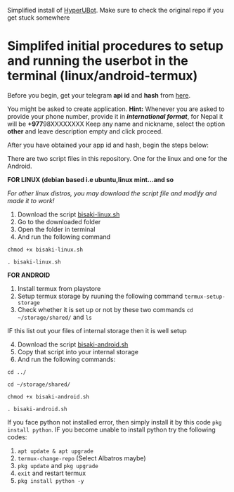 
Simplified install of [HyperUBot](https://github.com/prototype74/HyperUBot/). Make sure to check the original repo if you get stuck somewhere
<h1> Simplifed initial procedures to setup and running the userbot in the terminal (linux/android-termux)</h1>

Before you begin, get your telegram **api id** and **hash** from [here](https://my.telegram.org). 

You might be asked to create application. **Hint:** Whenever you are asked to provide your phone number, provide it in _**international format**_, for Nepal it will be **+977**98XXXXXXXX Keep any name and nickname, select the option **other** and leave description empty and click proceed.

After you have obtained your app id and hash, begin the steps below:

There are two script files in this repository. One for the linux and one for the Android.

**FOR LINUX (debian based i.e ubuntu,linux mint...and so**

_For other linux distros, you may download the script file and modify and made it to work!_

1. Download the script [bisaki-linux.sh](https://raw.githubusercontent.com/nepbish07al/bisaki-userbot/main/bisaki-linux.sh)
2. Go to the downloaded folder
3. Open the folder in terminal
4. And run the following command

`chmod +x bisaki-linux.sh`

`. bisaki-linux.sh`

**FOR ANDROID**

1. Install termux from playstore
2. Setup termux storage by ruuning the following command `termux-setup-storage`
3. Check whether it is set up or not by these two commands `cd ~/storage/shared/` and `ls`

IF this list out your files of internal storage then it is well setup

4. Download the script [bisaki-android.sh](https://raw.githubusercontent.com/nepbish07al/bisaki-userbot/main/bisaki-android.sh)
5. Copy that script into your internal storage
6. And run the following commands:

`cd ../`

`cd ~/storage/shared/`

`chmod +x bisaki-android.sh`


`. bisaki-android.sh`

If you face python not installed error, then simply install it by this code `pkg install python`. IF you become unable to install python try the following codes:
1. `apt update & apt upgrade`
2. `termux-change-repo` (Select Albatros maybe)
3. `pkg update` and `pkg upgrade`
4. `exit` and restart termux
5. `pkg install python -y`
